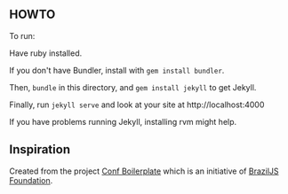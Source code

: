 ## HOWTO

To run:

Have ruby installed.

If you don't have Bundler, install with `gem install bundler`.
 
Then, `bundle` in this directory, and `gem install jekyll` to get Jekyll.

Finally, run `jekyll serve` and look at your site at http://localhost:4000

If you have problems running Jekyll, installing rvm might help.

## Inspiration

Created from the project [Conf Boilerplate](https://github.com/braziljs/conf-boilerplate) which is an initiative of [BrazilJS Foundation](http://braziljs.org).
